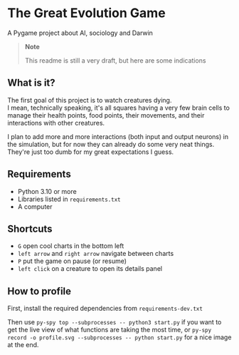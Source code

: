 # The Great Evolution Game
A Pygame project about AI, sociology and Darwin

> **Note**
>
> This readme is still a very draft, but here are some indications


## What is it?

The first goal of this project is to watch creatures dying.  
I mean, technically speaking, it's all squares having a very few brain cells to manage their health points, food points, their movements, and their interactions with other creatures.

I plan to add more and more interactions (both input and output neurons) in the simulation, but for now they can already do some very neat things. They're just too dumb for my great expectations I guess.


## Requirements

* Python 3.10 or more
* Libraries listed in `requirements.txt`
* A computer

## Shortcuts

* `G` open cool charts in the bottom left
* `left arrow` and `right arrow` navigate between charts
* `P` put the game on pause (or resume)
* `left click` on a creature to open its details panel


## How to profile

First, install the required dependencies from `requirements-dev.txt`

Then use `py-spy top --subprocesses -- python3 start.py` if you want to get the live view of what functions are taking the most time,
or `py-spy record -o profile.svg --subprocesses -- python start.py` for a nice image at the end.
